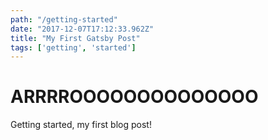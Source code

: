 ```yaml
---
path: "/getting-started"
date: "2017-12-07T17:12:33.962Z"
title: "My First Gatsby Post"
tags: ['getting', 'started']
---
```


# ARRRROOOOOOOOOOOOOO
Getting started, my first blog post!
